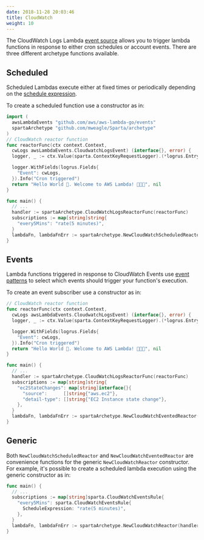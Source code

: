 ```yaml
---
date: 2018-11-28 20:03:46
title: CloudWatch
weight: 10
---
```


The CloudWatch Logs Lambda [event source](https://docs.aws.amazon.com/lambda/latest/dg/invoking-lambda-function.html#supported-event-source-cloudwatch-logs)
allows you to trigger lambda functions in response to either cron schedules or account events. There
are three different archetype functions available.

## Scheduled

Scheduled Lambdas execute either at fixed times or periodically depending on the [schedule expression](https://docs.aws.amazon.com/lambda/latest/dg/tutorial-scheduled-events-schedule-expressions.html).

To create a scheduled function use a constructor as in:

```go
import (
  awsLambdaEvents "github.com/aws/aws-lambda-go/events"
  spartaArchetype "github.com/mweagle/Sparta/archetype"
)
// CloudWatch reactor function
func reactorFunc(ctx context.Context,
  cwLogs awsLambdaEvents.CloudwatchLogsEvent) (interface{}, error) {
  logger, _ := ctx.Value(sparta.ContextKeyRequestLogger).(*logrus.Entry)

  logger.WithFields(logrus.Fields{
    "Event": cwLogs,
  }).Info("Cron triggered")
  return "Hello World 👋. Welcome to AWS Lambda! 🙌🎉🍾", nil
}

func main() {
  // ...
  handler := spartaArchetype.CloudWatchLogsReactorFunc(reactorFunc)
  subscriptions := map[string]string{
    "every5Mins": "rate(5 minutes)",
  }
  lambdaFn, lambdaFnErr := spartaArchetype.NewCloudWatchScheduledReactor(handler, subscriptions, nil)
}
```

## Events

Lambda functions triggered in response to CloudWatch Events use [event patterns](https://docs.aws.amazon.com/AmazonCloudWatch/latest/events/CloudWatchEventsandEventPatterns.html) to
select which events should trigger your function's execution.

To create an event subscriber use a constructor as in:

```go
// CloudWatch reactor function
func reactorFunc(ctx context.Context,
  cwLogs awsLambdaEvents.CloudwatchLogsEvent) (interface{}, error) {
  logger, _ := ctx.Value(sparta.ContextKeyRequestLogger).(*logrus.Entry)

  logger.WithFields(logrus.Fields{
    "Event": cwLogs,
  }).Info("Cron triggered")
  return "Hello World 👋. Welcome to AWS Lambda! 🙌🎉🍾", nil
}

func main() {
  // ...
  handler := spartaArchetype.CloudWatchLogsReactorFunc(reactorFunc)
  subscriptions := map[string]string{
    "ec2StateChanges": map[string]interface{}{
      "source":      []string{"aws.ec2"},
      "detail-type": []string{"EC2 Instance state change"},
    },
  }
  lambdaFn, lambdaFnErr := spartaArchetype.NewCloudWatchEventedReactor(handler, subscriptions, nil)
}
```

## Generic

Both `NewCloudWatchScheduledReactor` and `NewCloudWatchEventedReactor` are convenience functions
for the generic `NewCloudWatchReactor` constructor. For example, it's possible to create a
scheduled lambda execution using the generic constructor as in:

```go
func main() {
  // ...
  subscriptions := map[string]sparta.CloudWatchEventsRule{
    "every5Mins": sparta.CloudWatchEventsRule{
      ScheduleExpression: "rate(5 minutes)",
    },
  }
  lambdaFn, lambdaFnErr := spartaArchetype.NewCloudWatchReactor(handler, subscriptions, nil)
}
```